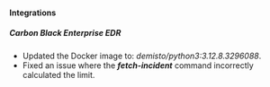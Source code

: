 
#### Integrations

##### Carbon Black Enterprise EDR

- Updated the Docker image to: *demisto/python3:3.12.8.3296088*.
- Fixed an issue where the ***fetch-incident*** command incorrectly calculated the limit.

